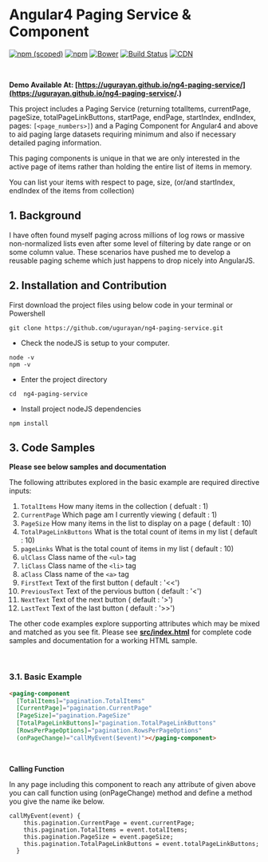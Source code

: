 # Angular4 Paging Service & Component

[![npm (scoped)](https://img.shields.io/npm/v/@cycle/core.svg?style=flat-square)](https://github.com/ugurayan/ng4-paging-service)
[![npm](https://img.shields.io/npm/l/express.svg?style=flat-square)](https://github.com/ugurayan/ng4-paging-service)
[![Bower](https://img.shields.io/bower/l/bootstrap.svg?style=flat-square)](https://github.com/ugurayan/ng4-paging-service)
[![Build Status](https://travis-ci.org/brantwills/Angular-Paging.svg)](https://github.com/ugurayan/ng4-paging-service)
[![CDN](https://img.shields.io/badge/cdn-rawgit-brightgreen.svg)](https://github.com/ugurayan/ng4-paging-service) 

<br/>

**Demo Available At: [https://ugurayan.github.io/ng4-paging-service/](https://ugurayan.github.io/ng4-paging-service/.)**


This project includes a Paging Service (returning totalItems, currentPage, pageSize, totalPageLinkButtons, startPage, 
endPage, startIndex, endIndex, pages: `[<page_numbers>]`) and a Paging Component for Angular4 and above to aid 
paging large datasets requiring minimum and also if necessary detailed paging information.  

This paging components is unique in that we are only interested in the active page of items rather than holding 
the entire list of items in memory.

You can list your items with respect to page, size, (or/and startIndex, endIndex of the items from collection)

## 1. Background
I have often found myself paging across millions of log rows or massive non-normalized lists even after 
some level of filtering by date range or on some column value.  These scenarios have pushed me to develop a reusable paging scheme which just happens to drop nicely into AngularJS.

## 2. Installation and Contribution

First download the project files using below code in your terminal or Powershell

```
git clone https://github.com/ugurayan/ng4-paging-service.git
```

* Check the nodeJS is setup to your computer.

```
node -v
npm -v
```

* Enter the project directory
 
```
cd  ng4-paging-service
```

* Install project nodeJS dependencies

```
npm install
```

## 3. Code Samples
**Please see below samples and documentation**

The following attributes explored in the basic example are required directive inputs:

1. `TotalItems`  How many items in the collection ( defualt : 1)
1. `CurrentPage` Which page am I currently viewing ( default : 1)
2. `PageSize` How many items in the list to display on a page ( default : 10)
3. `TotalPageLinkButtons` What is the total count of items in my list ( default : 10)
4. `pageLinks` What is the total count of items in my list  ( default : 10)
5. `ulClass` Class name of the `<ul>` tag
6. `liClass` Class name of the `<li>` tag
7. `aClass` Class name of the `<a>` tag
8. `FirstText` Text of the first button ( default : '<<')
9. `PreviousText` Text of the pervious button ( default : '<')
10. `NextText` Text of the next button ( default : '>')
11. `LastText` Text of the last button ( default : '>>')

The other code examples explore supporting attributes which may be mixed and matched as you see fit. Please see **[src/index.html](https://github.com/ugurayan/ng4-paging-service/blob/master/src/index.html)** for complete code samples and documentation for a working HTML sample.

<br/>

### 3.1. Basic Example

```html
<paging-component
  [TotalItems]="pagination.TotalItems"
  [CurrentPage]="pagination.CurrentPage"
  [PageSize]="pagination.PageSize"
  [TotalPageLinkButtons]="pagination.TotalPageLinkButtons"
  [RowsPerPageOptions]="pagination.RowsPerPageOptions"
  (onPageChange)="callMyEvent($event)"></paging-component> 
```

<br/>

**Calling Function**

In any page including  this component to reach any attribute of given above you can call function using (onPageChange) 
method and define a method you give the name ike below.

```
callMyEvent(event) {
    this.pagination.CurrentPage = event.currentPage;
    this.pagination.TotalItems = event.totalItems;
    this.pagination.PageSize = event.pageSize;
    this.pagination.TotalPageLinkButtons = event.totalPageLinkButtons;
  }
```
